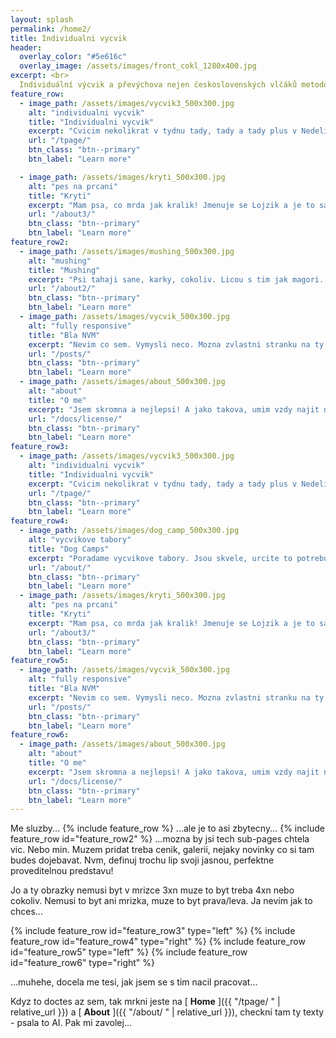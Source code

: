 ```yaml
---
layout: splash
permalink: /home2/
title: Individualni vycvik
header:
  overlay_color: "#5e616c"
  overlay_image: /assets/images/front_cokl_1280x400.jpg
excerpt: <br>
  Individuální výcvik a převýchova nejen československých vlčáků metodou pozitivní motivace, která zlepšuje vztah mezi člověkem a psem.<br />
feature_row:
  - image_path: /assets/images/vycvik3_500x300.jpg
    alt: "individualni vycvik"
    title: "Individualni vycvik"
    excerpt: "Cvicim nekolikrat v tydnu tady, tady a tady plus v Nedeli byvaji vycvikove dny."
    url: "/tpage/"
    btn_class: "btn--primary"
    btn_label: "Learn more"

  - image_path: /assets/images/kryti_500x300.jpg
    alt: "pes na prcani"
    title: "Kryti"
    excerpt: "Mam psa, co mrda jak kralik! Jmenuje se Lojzik a je to sampion celeho vesmiru."
    url: "/about3/"
    btn_class: "btn--primary"
    btn_label: "Learn more"
feature_row2:
  - image_path: /assets/images/mushing_500x300.jpg
    alt: "mushing"
    title: "Mushing"
    excerpt: "Psi tahaji sane, karky, cokoliv. Licou s tim jak magori. Najebes jim tam decka a nevis o nich tri dny."
    url: "/about2/"
    btn_class: "btn--primary"
    btn_label: "Learn more"
  - image_path: /assets/images/vycvik_500x300.jpg
    alt: "fully responsive"
    title: "Bla NVM"
    excerpt: "Nevim co sem. Vymysli neco. Mozna zvlastni stranku na ty stenata a prevzeti? Nebo nejaka galerie? Co ja vim DPC..."
    url: "/posts/"
    btn_class: "btn--primary"
    btn_label: "Learn more"
  - image_path: /assets/images/about_500x300.jpg
    alt: "about"
    title: "O me"
    excerpt: "Jsem skromna a nejlepsi! A jako takova, umim vzdy najit nejakyho magora na hoknu co neumim, nebo nechci delat :P"
    url: "/docs/license/"
    btn_class: "btn--primary"
    btn_label: "Learn more"      
feature_row3:
  - image_path: /assets/images/vycvik3_500x300.jpg
    alt: "individualni vycvik"
    title: "Individualni vycvik"
    excerpt: "Cvicim nekolikrat v tydnu tady, tady a tady plus v Nedeli byvaji vycvikove dny."
    url: "/tpage/"
    btn_class: "btn--primary"
    btn_label: "Learn more"
feature_row4:
  - image_path: /assets/images/dog_camp_500x300.jpg
    alt: "vycvikove tabory"
    title: "Dog Camps"
    excerpt: "Poradame vycvikove tabory. Jsou skvele, urcite to potrebujete zazit!"
    url: "/about/"
    btn_class: "btn--primary"
    btn_label: "Learn more"
  - image_path: /assets/images/kryti_500x300.jpg
    alt: "pes na prcani"
    title: "Kryti"
    excerpt: "Mam psa, co mrda jak kralik! Jmenuje se Lojzik a je to sampion celeho vesmiru."
    url: "/about3/"
    btn_class: "btn--primary"
    btn_label: "Learn more"
feature_row5:
  - image_path: /assets/images/vycvik_500x300.jpg
    alt: "fully responsive"
    title: "Bla NVM"
    excerpt: "Nevim co sem. Vymysli neco. Mozna zvlastni stranku na ty stenata a prevzeti? Nebo nejaka galerie? Co ja vim DPC..."
    url: "/posts/"
    btn_class: "btn--primary"
    btn_label: "Learn more"
feature_row6:
  - image_path: /assets/images/about_500x300.jpg
    alt: "about"
    title: "O me"
    excerpt: "Jsem skromna a nejlepsi! A jako takova, umim vzdy najit nejakyho troubu na hoknu co neumim, nebo nechci delat :P"
    url: "/docs/license/"
    btn_class: "btn--primary"
    btn_label: "Learn more" 
---
```

Me sluzby...
{% include feature_row %}
...ale je to asi zbytecny...
{% include feature_row id="feature_row2" %}
...mozna by jsi tech sub-pages chtela vic. Nebo min. Muzem pridat treba cenik, galerii, nejaky novinky co si tam budes dojebavat. Nvm, definuj trochu lip svoji jasnou, perfektne proveditelnou predstavu!

Jo a ty obrazky nemusi byt v mrizce 3xn muze to byt treba 4xn nebo cokoliv. Nemusi to byt ani mrizka, muze to byt prava/leva. Ja nevim jak to chces...

{% include feature_row id="feature_row3" type="left" %}
{% include feature_row id="feature_row4" type="right" %}
{% include feature_row id="feature_row5" type="left" %}
{% include feature_row id="feature_row6" type="right" %}

...muhehe, docela me tesi, jak jsem se s tim nacil pracovat...

Kdyz to doctes az sem, tak mrkni jeste na [ **Home** ]({{ "/tpage/ " | relative_url }}) a [ **About** ]({{ "/about/ " | relative_url }}), checkni tam ty texty - psala to AI. Pak mi zavolej...
